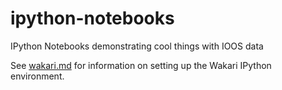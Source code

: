 ipython-notebooks
=================

IPython Notebooks demonstrating cool things with IOOS data

See [wakari.md](wakari.md) for information on setting up the Wakari IPython environment.

